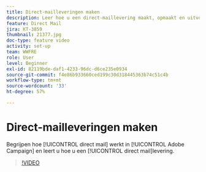 ```yaml
---
title: Direct-mailleveringen maken
description: Leer hoe u een direct-maillevering maakt, opmaakt en uitvoert.
feature: Direct Mail
jira: KT-3859
thumbnail: 21377.jpg
doc-type: feature video
activity: set-up
team: WWFRE
role: User
level: Beginner
exl-id: 82119bde-daf1-4233-96dc-d6ce235e0934
source-git-commit: f4e86b933660ced199c30d318445363b74c51c4b
workflow-type: tm+mt
source-wordcount: '33'
ht-degree: 57%

---
```


# Direct-mailleveringen maken

Begrijpen hoe [!UICONTROL direct mail] werkt in [!UICONTROL Adobe Campaign] en leert u hoe u een [!UICONTROL direct mail]levering.

>[!VIDEO](https://video.tv.adobe.com/v/21377?quality=12&learn=on)
